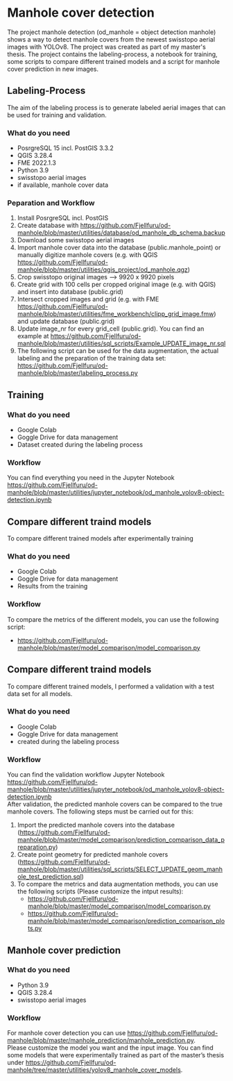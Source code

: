 # Manhole cover detection

The project manhole detection (od_manhole = object detection manhole)
shows a way to detect manhole covers from the newest swisstopo aerial images with YOLOv8. The project was created as part of my master's thesis. 
The project contains the labeling-process, a notebook for training, some scripts to compare 
different trained models and a script for manhole cover prediction in new images.

## Labeling-Process
The aim of the labeling process is to generate labeled aerial images that can be used for training and validation.
### What do you need
 * PosrgreSQL 15 incl. PostGIS 3.3.2
 * QGIS 3.28.4 
 * FME 2022.1.3
 * Python 3.9
 * swisstopo aerial images
 * if available, manhole cover data

### Peparation and Workflow
1. Install PosrgreSQL incl. PostGIS
2. Create database with https://github.com/Fjellfuru/od-manhole/blob/master/utilities/database/od_manhole_db_schema.backup
3. Download some swisstopo aerial images
4. Import manhole cover data into the database (public.manhole_point) or manually digitize manhole covers (e.g. with QGIS https://github.com/Fjellfuru/od-manhole/blob/master/utilities/qgis_project/od_manhole.qgz) 
5. Crop swisstopo original images --> 9920 x 9920 pixels
6. Create grid with 100 cells per cropped original image (e.g. with QGIS) and insert into database (public.grid)
7. Intersect cropped images and grid (e.g. with FME https://github.com/Fjellfuru/od-manhole/blob/master/utilities/fme_workbench/clipp_grid_image.fmw) and update database (public.grid)
8. Update image_nr for every grid_cell (public.grid). You can find an example at https://github.com/Fjellfuru/od-manhole/blob/master/utilities/sql_scripts/Example_UPDATE_image_nr.sql
9. The following script can be used for the data augmentation, the actual labeling and the preparation of the training data set: https://github.com/Fjellfuru/od-manhole/blob/master/labeling_process.py


## Training
### What do you need
 * Google Colab
 * Goggle Drive for data management
 * Dataset created during the labeling process

### Workflow
You can find everything you need in the Jupyter Notebook https://github.com/Fjellfuru/od-manhole/blob/master/utilities/jupyter_notebook/od_manhole_yolov8-object-detection.ipynb

## Compare different traind models
To compare different trained models after experimentally training
### What do you need
 * Google Colab
 * Goggle Drive for data management
 * Results from the training
### Workflow
To compare the metrics of the different models, you can use the following script:
   * https://github.com/Fjellfuru/od-manhole/blob/master/model_comparison/model_comparison.py

## Compare different traind models
To compare different trained models, I performed a validation with a test data set for all models.
### What do you need
 * Google Colab
 * Goggle Drive for data management
 * created during the labeling process
### Workflow
You can find the validation workflow Jupyter Notebook https://github.com/Fjellfuru/od-manhole/blob/master/utilities/jupyter_notebook/od_manhole_yolov8-object-detection.ipynb \
After validation, the predicted manhole covers can be compared to the true manhole covers. The following steps must be carried out for this:
1. Import the predicted manhole covers into the database (https://github.com/Fjellfuru/od-manhole/blob/master/model_comparison/prediction_comparison_data_preparation.py)
2. Create point geometry for predicted manhole covers (https://github.com/Fjellfuru/od-manhole/blob/master/utilities/sql_scripts/SELECT_UPDATE_geom_manhole_test_prediction.sql)
3. To compare the metrics and data augmentation methods, you can use the following scripts (Please customize the intput results):
   * https://github.com/Fjellfuru/od-manhole/blob/master/model_comparison/model_comparison.py
   * https://github.com/Fjellfuru/od-manhole/blob/master/model_comparison/prediction_comparison_plots.py


## Manhole cover prediction
### What do you need
 * Python 3.9
 * QGIS 3.28.4
 * swisstopo aerial images

### Workflow
For manhole cover detection you can use https://github.com/Fjellfuru/od-manhole/blob/master/manhole_prediction/manhole_prediction.py. \
Please customize the model you want and the input image.
You can find some models that were experimentally trained as part of the master’s thesis under https://github.com/Fjellfuru/od-manhole/tree/master/utilities/yolov8_manhole_cover_models.
